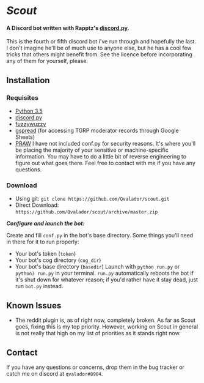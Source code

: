# *Scout*
#### A Discord bot written with Rapptz's [discord.py](https://github.com/Rapptz/discord.py).
This is the fourth or fifth discord bot i've run through and hopefully the last.  I don't imagine he'll be of much use to anyone else, but he has a cool few tricks that others might benefit from.  See the licence before incorporating any of them for yourself, please.

## Installation

### Requisites
 - [Python 3.5](https://www.python.org/downloads/)
 - [discord.py](https://github.com/Rapptz/discord.py)
 - [fuzzywuzzy](https://github.com/seatgeek/fuzzywuzzy)
 - [gspread](https://github.com/burnash/gspread) (for accessing TGRP moderator records through Google Sheets)
 - [PRAW](https://github.com/praw-dev/praw)
I have not included conf.py for security reasons.  It's where you'll be placing the majority of your sensitive or machine-specific information.  You may have to do a little bit of reverse engineering to figure out what goes there.  Feel free to contact with me if you have any questions.

### Download
 - Using git: `git clone https://github.com/Qvalador/scout.git`
 - Direct Download: `https://github.com/Qvalador/scout/archive/master.zip`
 
 ***Configure and launch the bot:***

Create and fill `conf.py` in the bot's base directory.  Some things you'll need in there for it to run properly:
 - Your bot's token (`token`)
 - Your bot's cog directory (`cog_dir`)
 - Your bot's base directory (`basedir`)
Launch with `python run.py` or `python3 run.py` in your terminal.  `run.py` automatically reboots the bot if it's shut down for whatever reason; if you'd rather have it stay dead, just run `bot.py` instead.

## Known Issues
- The reddit plugin is, as of right now, completely broken.  As far as Scout goes, fixing this is my top priority.  However, working on Scout in general is not really that high on my list of priorities as it stands right now.

## Contact
If you have any questions or concerns, drop them in the bug tracker or catch me on discord at `qvalador#8904`.